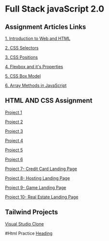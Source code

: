 # Full Stack javaScript 2.0

## Assignment Articles Links

[1. Introduction to Web and HTML](./Assignment%20Articles/Article%201-%20Introduction%20to%20Web%20and%20HTML/https://ayashadevikar.hashnode.dev/introduction-to-web-and-html)

[2. CSS Selectors](https://ayashadevikar.hashnode.dev/css-selectors)

[3. CSS Positions](https://ayashadevikar.hashnode.dev/css-positions)

[4. Flexbox and it's Properties](https://ayashadevikar.hashnode.dev/flexbox-and-its-properties)

[5. CSS Box Model](https://ayashadevikar.hashnode.dev/css-box-model) 

 [6. Array Methods in JavaScript](https://ayashadevikar.hashnode.dev/array-methods-in-javascript) 


## HTML AND CSS Assignment


[Project 1](./HTML%20and%20CSS%20Projects/Project%201/readme.md)

[Project 2](./HTML%20and%20CSS%20Projects/Project%202/readme.md)

[Project 3](./HTML%20and%20CSS%20Projects/Project%203/readme.md)

[Project 4](./HTML%20and%20CSS%20Projects/Project%204/readme.md)

[Project 5](./HTML%20and%20CSS%20Projects/Project%205/readme.md)

[Project 6](./HTML%20and%20CSS%20Projects/Project%206/readme.md)

[Project 7- Credit Card Landing Page](https://credit-card-project1.netlify.app/)

 [Project 8- Hosting Landing Page](./HTML%20and%20CSS%20Projects/Project%208-%20Hosting%20Landing%20Page/readme.md)

[Project 9- Game Landing Page](./HTML%20and%20CSS%20Projects/Project%209-%20Game%20Landing%20Page/readme.md)

[Project 10- Real Estate Landing Page](https://real-estate-project4.netlify.app/)

<!-- [Project 11- Main Landing Page]  -->

## Tailwind Projects

[Visual Studio Clone](https://visual-studio-clone-tailwind.netlify.app/)

#Html Practice
[Heading](./Html%20Practice/headings.html)

